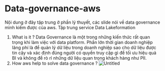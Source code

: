 # Data-governance-aws
Nội dung ở đây tập trung ở phần lý thuyết, các slide nói về data governance mình kiếm được của aws. Tập trung service Data Lakeformation 
1. What is it ? 
Data Governance là một trong những kiến thức rất quan trọng khi làm việc với data platform. Phần lớn thời gian doanh nghiệp lãng phí là để quản lý dữ liệu trong doanh nghiệp sao cho dữ liệu được tin cậy và xác định đúng người có quyền truy cập gì để tối ưu hiệu quả BI và không để rò rỉ những dữ liệu quan trọng khách hàng như PII.
2. How aws help to solve data governance ?
![Untitled](https://prod-files-secure.s3.us-west-2.amazonaws.com/f00c4aab-69cd-4657-92af-51b4d5db5334/d67c3a43-4b3d-47f5-aa04-1549da39d0cf/Untitled.png)

